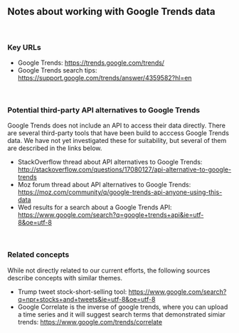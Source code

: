 ## Notes about working with Google Trends data

<br>

### Key URLs 
* Google Trends:  https://trends.google.com/trends/
* Google Trends search tips:  https://support.google.com/trends/answer/4359582?hl=en

<br>

### Potential third-party API alternatives to Google Trends 
Google Trends does not include an API to access their data directly. There are several third-party tools that have been build to acccess Google Trends data. We have not yet investigated these for suitability, but several of them are described in the links below.
* StackOverflow thread about API alternatives to Google Trends:  http://stackoverflow.com/questions/17080127/api-alternative-to-google-trends
* Moz forum thread about API alternatives to Google Trends:  https://moz.com/community/q/google-trends-api-anyone-using-this-data
* Wed results for a search about a Google Trends API:   https://www.google.com/search?q=google+trends+api&ie=utf-8&oe=utf-8

<br>

### Related concepts
While not directly related to our current efforts, the following sources describe concepts with similar themes.
* Trump tweet stock-short-selling tool:  https://www.google.com/search?q=npr+stocks+and+tweets&ie=utf-8&oe=utf-8
* Google Correlate is the inverse of google trends, where you can upload a time series and it will suggest search terms that demonstrated simiar trends: https://www.google.com/trends/correlate 
